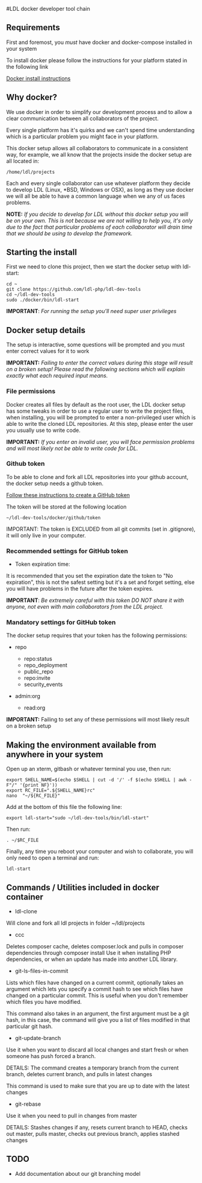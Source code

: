 #LDL docker developer tool chain

## Requirements

First and foremost, you *must* have docker and docker-compose installed in your system

To install docker please follow the instructions for your platform stated in the following link

[Docker install instructions](https://docs.docker.com/engine/install/)

## Why docker?

We use docker in order to simplify our development process and to allow a clear communication between 
all collaborators of the project. 

Every single platform has it's quirks and we can't spend time understanding which is a particular problem you might face 
in your platform. 

This docker setup allows all collaborators to communicate in a consistent way, for example, we all know 
that the projects inside the docker setup are all located in:
 
```text
/home/ldl/projects
```

Each and every single collaborator can use whatever platform they decide to develop LDL (Linux, *BSD, Windows or OSX), 
as long as they use docker we will all be able to have a common language when we any of us faces problems.
  
**NOTE:** *If you decide to develop for LDL without this docker setup you will be on your own. This is not because we are not 
willing to help you, it's only due to the fact that particular problems of each collaborator will drain time that we 
should be using to develop the framework.*

## Starting the install

First we need to clone this project, then we start the docker setup with ldl-start:

```
cd ~
git clone https://github.com/ldl-php/ldl-dev-tools
cd ~/ldl-dev-tools
sudo ./docker/bin/ldl-start
```

**IMPORTANT**: *For running the setup you'll need super user privileges*

## Docker setup details

The setup is interactive, some questions will be prompted and you must enter correct values for it to work

**IMPORTANT:** *Failing to enter the correct values during this stage will result on a broken setup!
Please read the following sections which will explain exactly what each required input means.*

### File permissions 

Docker creates all files by default as the root user, the LDL docker setup has some tweaks in order to use a regular
user to write the project files, when installing, you will be prompted to enter a non-privileged user which is able 
to write the cloned LDL repositories. At this step, please enter the user you usually use to write code.

**IMPORTANT:** *If you enter an invalid user, you will face permission problems and will most likely not be able to write code 
for LDL.*

### Github token

To be able to clone and fork all LDL repositories into your github account, the docker setup needs a github token.

[Follow these instructions to create a GitHub token](https://docs.github.com/en/authentication/keeping-your-account-and-data-secure/creating-a-personal-access-token)

The token will be stored at the following location

```text
~/ldl-dev-tools/docker/github/token
```
IMPORTANT: The token is EXCLUDED from all git commits (set in .gitignore), it will only live in your computer.

### Recommended settings for GitHub token

- Token expiration time:

It is recommended that you set the expiration date the token to "No expiration", this is not the safest setting but it's 
a set and forget setting, else you will have problems in the future after the token expires.

**IMPORTANT**: *Be extremely careful with this token DO NOT share it with anyone, not even with main collaborators from 
the LDL project.*

### Mandatory settings for GitHub token

The docker setup requires that your token has the following permissions:

- repo
   - repo:status
   - repo_deployment
   - public_repo
   - repo:invite
   - security_events

- admin:org
   - read:org

**IMPORTANT:** Failing to set any of these permissions will most likely result on a broken setup

## Making the environment available from anywhere in your system

Open up an xterm, gitbash or whatever terminal you use, then run:

```
export SHELL_NAME=$(echo $SHELL | cut -d '/' -f $(echo $SHELL | awk -F"/" '{print NF}'))
export RC_FILE=".${SHELL_NAME}rc"
nano  "~/${RC_FILE}"
```

Add at the bottom of this file the following line:

```text
export ldl-start="sudo ~/ldl-dev-tools/bin/ldl-start"
```

Then run:

```
. ~/$RC_FILE

```

Finally, any time you reboot your computer and wish to collaborate, you will only need to open a terminal and run:

```text
ldl-start
```

## Commands / Utilities included in docker container

- ldl-clone

Will clone and fork all ldl projects in folder ~/ldl/projects

- ccc 

Deletes composer cache, deletes composer.lock and pulls in composer dependencies through composer install
Use it when installing PHP dependencies, or when an update has made into another LDL library.

- git-ls-files-in-commit

Lists which files have changed on a current commit, optionally takes an argument which lets you specify a commit hash to 
see which files have changed on a particular commit. This is useful when you don't remember which files you have 
modified. 

This command also takes in an argument, the first argument must be a git hash, in this case, the command
will give you a list of files modified in that particular git hash.

- git-update-branch

Use it when you want to discard all local changes and start fresh or when someone has push forced a branch. 

DETAILS: The command creates a temporary branch from the current branch, deletes current branch, and pulls in latest changes

This command is used to make sure that you are up to date with the latest changes

- git-rebase 

Use it when you need to pull in changes from master

DETAILS: Stashes changes if any, resets current branch to HEAD, checks out master, pulls master, checks out previous branch, applies stashed changes


## TODO

- Add documentation about our git branching model 
